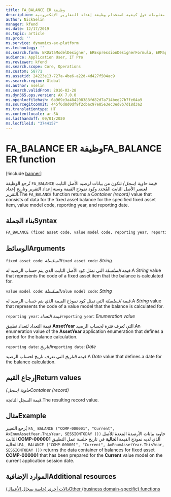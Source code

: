```yaml
---
title: FA_BALANCE ER وظيفة
description: يوفر هذا الموضوع معلومات حول كيفية استخدام وظيفة إعداد التقارير الإلكترونية FA_BALANCE (ER).
author: NickSelin
manager: kfend
ms.date: 12/17/2019
ms.topic: article
ms.prod: ''
ms.service: dynamics-ax-platform
ms.technology: ''
ms.search.form: ERDataModelDesigner, ERExpressionDesignerFormula, ERMappedFormatDesigner, ERModelMappingDesigner
audience: Application User, IT Pro
ms.reviewer: kfend
ms.search.scope: Core, Operations
ms.custom: 58771
ms.assetid: 24223e13-727a-4be6-a22d-4d427f504ac9
ms.search.region: Global
ms.author: nselin
ms.search.validFrom: 2016-02-28
ms.dyn365.ops.version: AX 7.0.0
ms.openlocfilehash: 6a969e3a484208388fd82d7a714bee27b7fe64a9
ms.sourcegitcommit: 445f6d8d0df9f2cbac97e85e3ec3ed8b7d18d3a2
ms.translationtype: HT
ms.contentlocale: ar-SA
ms.lasthandoff: 09/01/2020
ms.locfileid: "3744157"
---
```

# <a name="fa_balance-er-function"></a><span data-ttu-id="8e746-103">FA_BALANCE ER وظيفة</span><span class="sxs-lookup"><span data-stu-id="8e746-103">FA_BALANCE ER function</span></span>

[!include [banner](../includes/banner.md)]

<span data-ttu-id="8e746-104">تُرجع الوظيفة `FA_BALANCE` قيمة *حاوية (سجل)* تتكون من بيانات لرصيد الأصل الثابت لعنصر الأصل الثابت المُحدد وكود نموذج القيمة وسنة إعداد التقرير وتاريخ إعداد التقرير.</span><span class="sxs-lookup"><span data-stu-id="8e746-104">The `FA_BALANCE` function returns a *Container (record)* value that consists of data for the fixed asset balance for the specified fixed asset item, value model code, reporting year, and reporting date.</span></span>

## <a name="syntax"></a><span data-ttu-id="8e746-105">بناء الجملة</span><span class="sxs-lookup"><span data-stu-id="8e746-105">Syntax</span></span>

```vb
FA_BALANCE (fixed asset code, value model code, reporting year, reporting date)
```

## <a name="arguments"></a><span data-ttu-id="8e746-106">الوسائط</span><span class="sxs-lookup"><span data-stu-id="8e746-106">Arguments</span></span>

<span data-ttu-id="8e746-107">`fixed asset code`: *السلسلة*</span><span class="sxs-lookup"><span data-stu-id="8e746-107">`fixed asset code`: *String*</span></span>

<span data-ttu-id="8e746-108">قيمة *السلسلة* التي تمثل كود الأصل الثابت الذي يتم حساب الرصيد له.</span><span class="sxs-lookup"><span data-stu-id="8e746-108">A *String* value that represents the code of a fixed asset item that the balance is calculated for.</span></span>

<span data-ttu-id="8e746-109">`value model code`: *السلسلة*</span><span class="sxs-lookup"><span data-stu-id="8e746-109">`value model code`: *String*</span></span>

<span data-ttu-id="8e746-110">قيمة *السلسلة* التي تمثل كود نموذج القيمة الذي يتم حساب الرصيد له.</span><span class="sxs-lookup"><span data-stu-id="8e746-110">A *String* value that represents the code of a value model that the balance is calculated for.</span></span>

<span data-ttu-id="8e746-111">`reporting year`: *قيمة التعداد*</span><span class="sxs-lookup"><span data-stu-id="8e746-111">`reporting year`: *Enumeration value*</span></span>

<span data-ttu-id="8e746-112">قيمة التعداد لتعداد تطبيق **AssetYear** التي تُعرف فترة لحساب الرصيد.</span><span class="sxs-lookup"><span data-stu-id="8e746-112">An enumeration value of the **AssetYear** application enumeration that defines a period for the balance calculation.</span></span>

<span data-ttu-id="8e746-113">`reporting date`: *التاريخ*</span><span class="sxs-lookup"><span data-stu-id="8e746-113">`reporting date`: *Date*</span></span>

<span data-ttu-id="8e746-114">قيمة *التاريخ* التي تعرف تاريخ لحساب الرصيد.</span><span class="sxs-lookup"><span data-stu-id="8e746-114">A *Date* value that defines a date for the balance calculation.</span></span>

## <a name="return-values"></a><span data-ttu-id="8e746-115">إرجاع القيم</span><span class="sxs-lookup"><span data-stu-id="8e746-115">Return values</span></span>

<span data-ttu-id="8e746-116">*حاوية (سجل)*</span><span class="sxs-lookup"><span data-stu-id="8e746-116">*Container (record)*</span></span>

<span data-ttu-id="8e746-117">قيمة السجل الناتجة.</span><span class="sxs-lookup"><span data-stu-id="8e746-117">The resulting record value.</span></span>

## <a name="example"></a><span data-ttu-id="8e746-118">مثال</span><span class="sxs-lookup"><span data-stu-id="8e746-118">Example</span></span>

<span data-ttu-id="8e746-119">يُرجع التعبير `FA_ BALANCE ("COMP-000001", "Current", AxEnumAssetYear.ThisYear, SESSIONTODAY ())` حاوية بيانات الأرصدة المعدة للأصل الثابت **COMP-000001** الذي لديه نموذج القيمة **الحالية** في تاريخ جلسة عمل التطبيق الحالية.</span><span class="sxs-lookup"><span data-stu-id="8e746-119">`FA_ BALANCE ("COMP-000001", "Current", AxEnumAssetYear.ThisYear, SESSIONTODAY ())` returns the data container of balances for fixed asset **COMP-000001** that has been prepared for the **Current** value model on the current application session date.</span></span>

## <a name="additional-resources"></a><span data-ttu-id="8e746-120">الموارد الإضافية</span><span class="sxs-lookup"><span data-stu-id="8e746-120">Additional resources</span></span>

[<span data-ttu-id="8e746-121">دالات أخرى (خاصة بمجال الأعمال)</span><span class="sxs-lookup"><span data-stu-id="8e746-121">Other (business domain–specific) functions</span></span>](er-functions-category-other.md)
